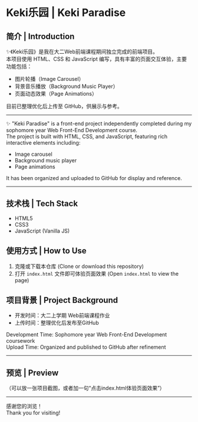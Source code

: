 # Keki乐园 | Keki Paradise

## 简介 | Introduction

✨《Keki乐园》是我在大二Web前端课程期间独立完成的前端项目。  
本项目使用 HTML、CSS 和 JavaScript 编写，具有丰富的页面交互体验，主要功能包括：

- 图片轮播（Image Carousel）
- 背景音乐播放（Background Music Player）
- 页面动态效果（Page Animations）

目前已整理优化后上传至 GitHub，供展示与参考。

---

✨ \"Keki Paradise\" is a front-end project independently completed during my sophomore year Web Front-End Development course.  
The project is built with HTML, CSS, and JavaScript, featuring rich interactive elements including:

- Image carousel
- Background music player
- Page animations

It has been organized and uploaded to GitHub for display and reference.

---

## 技术栈 | Tech Stack
- HTML5
- CSS3
- JavaScript (Vanilla JS)

## 使用方式 | How to Use
1. 克隆或下载本仓库 (Clone or download this repository)
2. 打开 `index.html` 文件即可体验页面效果 (Open `index.html` to view the page)

## 项目背景 | Project Background
- 开发时间：大二上学期 Web前端课程作业
- 上传时间：整理优化后发布至GitHub

Development Time: Sophomore year Web Front-End Development coursework  
Upload Time: Organized and published to GitHub after refinement

---

## 预览 | Preview
（可以放一张项目截图，或者加一句“点击index.html体验页面效果”）

---

感谢您的浏览！  
Thank you for visiting!
